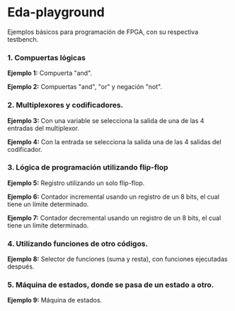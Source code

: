 # Eda-playground
Ejemplos básicos para programación de FPGA, con su respectiva testbench.

### 1. Compuertas lógicas
**Ejemplo 1:** Compuerta "and".

**Ejemplo 2:** Compuertas "and", "or" y negación "not".

### 2. Multiplexores y codificadores.
**Ejemplo 3:** Con una variable se selecciona la salida de una de las 4 entradas del multiplexor.

**Ejemplo 4:** Con la entrada se selecciona la salida una de las 4 salidas del codificador.

### 3. Lógica de programación utilizando flip-flop
**Ejemplo 5:** Registro utilizando un solo flip-flop.

**Ejemplo 6:** Contador incremental usando un registro de un 8 bits, el cual tiene un límite determinado.

**Ejemplo 7:** Contador decremental usando un registro de un 8 bits, el cual tiene un límite determinado.

### 4. Utilizando funciones de otro códigos.
**Ejemplo 8:** Selector de funciones (suma y resta), con funciones ejecutadas después.

### 5. Máquina de estados, donde se pasa de un estado a otro.
**Ejemplo 9:** Máquina de estados.

